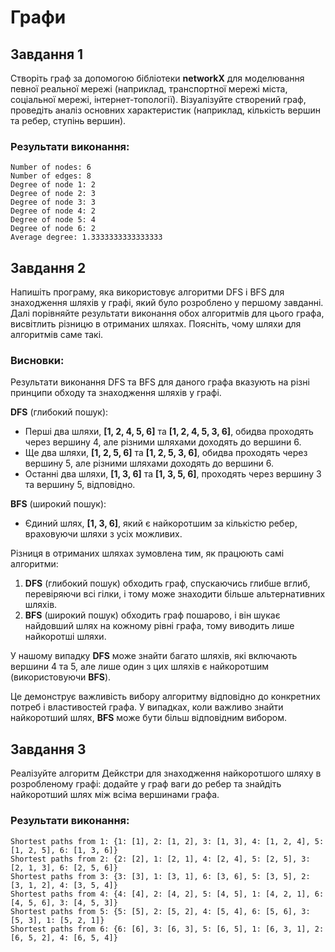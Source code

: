 # Графи

## Завдання 1

Створіть граф за допомогою бібліотеки **networkX** для моделювання певної реальної мережі (наприклад, транспортної мережі міста, соціальної мережі, інтернет-топології).
Візуалізуйте створений граф, проведіть аналіз основних характеристик (наприклад, кількість вершин та ребер, ступінь вершин).

### Результати виконання:

````
Number of nodes: 6
Number of edges: 8
Degree of node 1: 2
Degree of node 2: 3
Degree of node 3: 3
Degree of node 4: 2
Degree of node 5: 4
Degree of node 6: 2
Average degree: 1.3333333333333333
````

## Завдання 2

Напишіть програму, яка використовує алгоритми DFS і BFS для знаходження шляхів у графі, який було розроблено у першому завданні.
Далі порівняйте результати виконання обох алгоритмів для цього графа, висвітлить різницю в отриманих шляхах. Поясніть, чому шляхи для алгоритмів саме такі.

### Висновки:

Результати виконання DFS та BFS для даного графа вказують на різні принципи обходу та знаходження шляхів у графі.

**DFS** (глибокий пошук):
  - Перші два шляхи, **[1, 2, 4, 5, 6]** та **[1, 2, 4, 5, 3, 6]**, обидва проходять через вершину 4, але різними шляхами доходять до вершини 6.
  - Ще два шляхи, **[1, 2, 5, 6]** та **[1, 2, 5, 3, 6]**, обидва проходять через вершину 5, але різними шляхами доходять до вершини 6.
  - Останні два шляхи, **[1, 3, 6]** та **[1, 3, 5, 6]**, проходять через вершину 3 та вершину 5, відповідно.

**BFS** (широкий пошук):
  - Єдиний шлях, **[1, 3, 6]**, який є найкоротшим за кількістю ребер, враховуючи шляхи з усіх можливих.

Різниця в отриманих шляхах зумовлена тим, як працюють самі алгоритми:

1. **DFS** (глибокий пошук) обходить граф, спускаючись глибше вглиб, перевіряючи всі гілки, і тому може знаходити більше альтернативних шляхів.
2. **BFS** (широкий пошук) обходить граф пошарово, і він шукає найдовший шлях на кожному рівні графа, тому виводить лише найкоротші шляхи.

У нашому випадку **DFS** може знайти багато шляхів, які включають вершини 4 та 5, але лише один з цих шляхів є найкоротшим (використовуючи **BFS**).

Це демонструє важливість вибору алгоритму відповідно до конкретних потреб і властивостей графа. У випадках, коли важливо знайти найкоротший шлях, **BFS** може бути більш відповідним вибором.

## Завдання 3

Реалізуйте алгоритм Дейкстри для знаходження найкоротшого шляху в розробленому графі: додайте у граф ваги до ребер та знайдіть найкоротший шлях між всіма вершинами графа.

### Результати виконання:
````
Shortest paths from 1: {1: [1], 2: [1, 2], 3: [1, 3], 4: [1, 2, 4], 5: [1, 2, 5], 6: [1, 3, 6]}
Shortest paths from 2: {2: [2], 1: [2, 1], 4: [2, 4], 5: [2, 5], 3: [2, 1, 3], 6: [2, 5, 6]}
Shortest paths from 3: {3: [3], 1: [3, 1], 6: [3, 6], 5: [3, 5], 2: [3, 1, 2], 4: [3, 5, 4]}
Shortest paths from 4: {4: [4], 2: [4, 2], 5: [4, 5], 1: [4, 2, 1], 6: [4, 5, 6], 3: [4, 5, 3]}
Shortest paths from 5: {5: [5], 2: [5, 2], 4: [5, 4], 6: [5, 6], 3: [5, 3], 1: [5, 2, 1]}
Shortest paths from 6: {6: [6], 3: [6, 3], 5: [6, 5], 1: [6, 3, 1], 2: [6, 5, 2], 4: [6, 5, 4]}
````